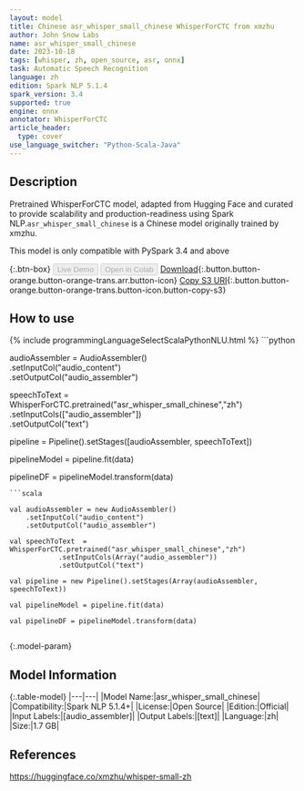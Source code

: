 ```yaml
---
layout: model
title: Chinese asr_whisper_small_chinese WhisperForCTC from xmzhu
author: John Snow Labs
name: asr_whisper_small_chinese
date: 2023-10-18
tags: [whisper, zh, open_source, asr, onnx]
task: Automatic Speech Recognition
language: zh
edition: Spark NLP 5.1.4
spark_version: 3.4
supported: true
engine: onnx
annotator: WhisperForCTC
article_header:
  type: cover
use_language_switcher: "Python-Scala-Java"
---
```


## Description

Pretrained WhisperForCTC model, adapted from Hugging Face and curated to provide scalability and production-readiness using Spark NLP.`asr_whisper_small_chinese` is a Chinese model originally trained by xmzhu.

This model is only compatible with PySpark 3.4 and above

{:.btn-box}
<button class="button button-orange" disabled>Live Demo</button>
<button class="button button-orange" disabled>Open in Colab</button>
[Download](https://s3.amazonaws.com/auxdata.johnsnowlabs.com/public/models/asr_whisper_small_chinese_zh_5.1.4_3.4_1697587372288.zip){:.button.button-orange.button-orange-trans.arr.button-icon}
[Copy S3 URI](s3://auxdata.johnsnowlabs.com/public/models/asr_whisper_small_chinese_zh_5.1.4_3.4_1697587372288.zip){:.button.button-orange.button-orange-trans.button-icon.button-copy-s3}

## How to use



<div class="tabs-box" markdown="1">
{% include programmingLanguageSelectScalaPythonNLU.html %}
```python

audioAssembler = AudioAssembler() \
    .setInputCol("audio_content") \
    .setOutputCol("audio_assembler")
    
    
speechToText  = WhisperForCTC.pretrained("asr_whisper_small_chinese","zh") \
            .setInputCols(["audio_assembler"]) \
            .setOutputCol("text")

pipeline = Pipeline().setStages([audioAssembler, speechToText])

pipelineModel = pipeline.fit(data)

pipelineDF = pipelineModel.transform(data)

```
```scala

val audioAssembler = new AudioAssembler() 
    .setInputCol("audio_content") 
    .setOutputCol("audio_assembler")
    
val speechToText  = WhisperForCTC.pretrained("asr_whisper_small_chinese","zh") 
            .setInputCols(Array("audio_assembler")) 
            .setOutputCol("text")

val pipeline = new Pipeline().setStages(Array(audioAssembler, speechToText))

val pipelineModel = pipeline.fit(data)

val pipelineDF = pipelineModel.transform(data)


```
</div>

{:.model-param}
## Model Information

{:.table-model}
|---|---|
|Model Name:|asr_whisper_small_chinese|
|Compatibility:|Spark NLP 5.1.4+|
|License:|Open Source|
|Edition:|Official|
|Input Labels:|[audio_assembler]|
|Output Labels:|[text]|
|Language:|zh|
|Size:|1.7 GB|

## References

https://huggingface.co/xmzhu/whisper-small-zh